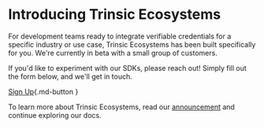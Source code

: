 # Introducing Trinsic Ecosystems
For development teams ready to integrate verifiable credentials for a specific industry or use case, Trinsic Ecosystems has been built specifically for you. We're currently in beta with a small group of customers.

If you'd like to experiment with our SDKs, please reach out! Simply fill out the form below, and we'll get in touch.

[Sign Up](https://trinsic.typeform.com/to/EIO26xym){.md-button }

To learn more about Trinsic Ecosystems, read our [announcement](https://trinsic.id/introducing-trinsic-ecosystems) and continue exploring our docs.